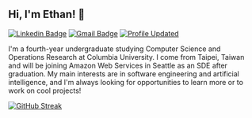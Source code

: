 ## Hi, I'm Ethan! 👋

[![Linkedin Badge](https://img.shields.io/badge/-ethan--yj--wu-blue?style=flat-square&logo=Linkedin&logoColor=white&link=https://www.linkedin.com/in/ethan-yj-wu/)](https://www.linkedin.com/in/ethan-yj-wu/)
[![Gmail Badge](https://img.shields.io/badge/-ew2664@columbia.edu-c14438?style=flat-square&logo=Gmail&logoColor=white&link=mailto:ew2664@columbia.edu)](mailto:ew2664@columbia.edu)
[![Profile Updated](https://img.shields.io/github/last-commit/ew2664/ew2664?label=profile%20updated&style=flat-square)](https://github.com/ew2664/ew2664)

I'm a fourth-year undergraduate studying Computer Science and Operations Research at Columbia University. I come from Taipei, Taiwan and will be joining Amazon Web Services in Seattle as an SDE after graduation. My main interests are in software engineering and artificial intelligence, and I'm always looking for opportunities to learn more or to work on cool projects!

[![GitHub Streak](https://github-readme-streak-stats.herokuapp.com?user=ew2664)](https://git.io/streak-stats)
